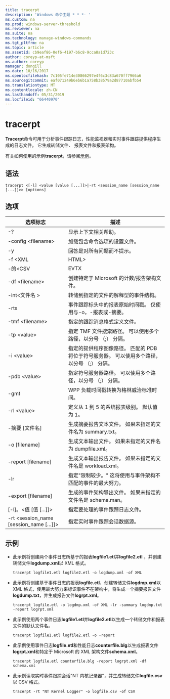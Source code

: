 ```yaml
---
title: tracerpt
description: 'Windows 命令主题 * * *- '
ms.custom: na
ms.prod: windows-server-threshold
ms.reviewer: na
ms.suite: na
ms.technology: manage-windows-commands
ms.tgt_pltfrm: na
ms.topic: article
ms.assetid: cb9eaf86-0ef6-4197-b6c8-9cca8a1d723c
author: coreyp-at-msft
ms.author: coreyp
manager: dongill
ms.date: 10/16/2017
ms.openlocfilehash: 7c105fe714e30866297e4f6c3c83a670ff7966a6
ms.sourcegitcommit: eaf071249b6eb6b1a758b38579a2d87710abfb54
ms.translationtype: MT
ms.contentlocale: zh-CN
ms.lasthandoff: 05/31/2019
ms.locfileid: "66440970"
---
```

# <a name="tracerpt"></a>tracerpt



**Tracerpt**命令可用于分析事件跟踪日志，性能监视器和实时事件跟踪提供程序生成的日志文件。 它生成转储文件、 报表文件和报表架构。

有关如何使用的示例**tracerpt**，请参阅[示例](#BKMK_EXAMPLES)。

## <a name="syntax"></a>语法

```
tracerpt <[-l] <value [value [...]]>|-rt <session_name [session_name [...]]>> [options]
```

## <a name="options"></a>选项

|              选项标志               |                                                                    描述                                                                    |
|----------------------------------------|---------------------------------------------------------------------------------------------------------------------------------------------------|
|                   -?                   |                                                         显示上下文相关帮助。                                                          |
|          -config \<filename>           |                                                 加载包含命令选项的设置文件。                                                  |
|                   -y                   |                                                  回答是对所有问题而不提示。                                                   |
|                -f \<XML                |                                                                       HTML>                                                                       |
|               -的\<CSV                |                                                                       EVTX                                                                        |
|            -df \<filename>             |                                            创建特定于 Microsoft 的计数/报告架构文件。                                            |
|            -int\<文件名 >            |                                            转储到指定的文件的解释型的事件结构。                                            |
|                  -rts                  |                        事件跟踪标头中的报表原始时间戳。 仅使用与-o，-报表或-摘要。                         |
|            -tmf \<filename>            |                                                  指定的跟踪消息格式定义文件。                                                  |
|              -tp \<value>              |                            指定 TMF 文件搜索路径。 可以使用多个路径，以分号 （;） 分隔。                            |
|              -i \<value>               | 指定的提供程序图像路径。 匹配的 PDB 将位于符号服务器。 可以使用多个路径，以分号 （;） 分隔。 |
|             -pdb \<value>              |                             指定符号服务器路径。 可以使用多个路径，以分号 （;） 分隔。                             |
|                  -gmt                  |                                              WPP 负载时间戳转换为格林威治标准时间。                                               |
|              -rl \<value>              |                                               定义从 1 到 5 的系统报表级别。 默认值为 1。                                               |
|          -摘要 [文件名]           |                                  生成摘要报告文本文件。 如果未指定的文件名为 summary.txt。                                   |
|             -o [filename]              |                                      生成文本输出文件。 如果未指定的文件名为 dumpfile.xml。                                      |
|           -report [filename]           |                                  生成文本输出报告文件。 如果未指定的文件名是 workload.xml。                                   |
|                  -lr                   |                        指定"限制较少。" 这将使用与事件架构不匹配的事件的最大努力。                         |
|           -export [filename]           |                                  生成的事件架构导出文件。 如果未指定的文件名是 schema.man。                                   |
|       [-l]。\<值 [值 [...]]>        |                                                   指定要处理的事件跟踪日志文件。                                                    |
| -rt \<session_name [session_name […]]> |                                                指定实时事件跟踪会话数据源。                                                |

## <a name="BKMK_EXAMPLES"></a>示例

- 此示例将创建两个事件日志所基于的报表**logfile1.etl**并**logfile2.etl** ，并创建转储文件**logdump.xml**以 XML 格式。  
  ```
  tracerpt logfile1.etl logfile2.etl -o logdump.xml -of XML
  ```  
- 此示例将创建基于事件日志的报表**logfile.etl**，创建转储文件**logdmp.xml**以 XML 格式，使用最大努力来标识事件不在架构中，将生成一个摘要报告文件**logdump.txt**，并生成报告文件**logrpt.xml**。  
  ```
  tracerpt logfile.etl -o logdmp.xml -of XML -lr -summary logdmp.txt -report logrpt.xml
  ```  
- 此示例使用两个事件日志**logfile1.etl**并**logfile2.etl**以生成一个转储文件和报表文件的默认文件名。  
  ```
  tracerpt logfile1.etl logfile2.etl -o -report
  ```  
- 此示例使用事件日志**logfile.etl**和性能日志**counterfile.blg**以生成报表文件**logrpt.xml**和特定于 Microsoft 的 XML 架构文件**schema.xml**。  
  ```
  tracerpt logfile.etl counterfile.blg -report logrpt.xml -df schema.xml
  ```  
- 此示例读取实时事件跟踪会话"NT 内核记录器"，并生成转储文件**logfile.csv**以 CSV 格式。  
  ```
  tracerpt -rt "NT Kernel Logger" -o logfile.csv -of CSV
  ```